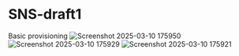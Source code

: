 # SNS-draft1
Basic provisioning
![Screenshot 2025-03-10 175950](https://github.com/user-attachments/assets/45576b98-a4b7-4464-88e2-189a4ce883ed)
![Screenshot 2025-03-10 175929](https://github.com/user-attachments/assets/8e786fbd-c6e3-43d3-be71-6e99aaa12226)
![Screenshot 2025-03-10 175921](https://github.com/user-attachments/assets/6277a69a-4dbd-4cba-b6cb-1d2c0b030e2b)
